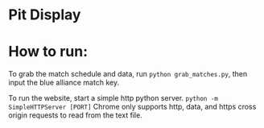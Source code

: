 # Pit Display

# How to run:
To grab the match schedule and data, run `python grab_matches.py`, then input the blue alliance match key.

To run the website, start a simple http python server. `python -m SimpleHTTPServer [PORT]` Chrome only supports http, data, and https cross origin requests to read from the text file. 


